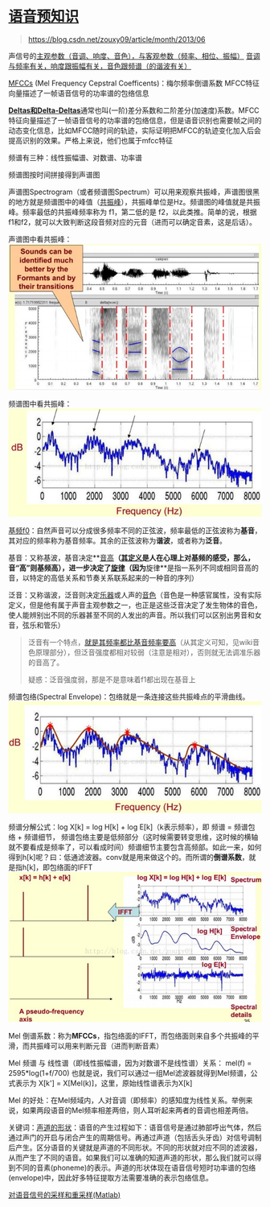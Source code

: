 # [语音预知识](https://www.cnblogs.com/mengnan/p/9465402.html)

> https://blog.csdn.net/zouxy09/article/month/2013/06

声信号的[主观参数（音调、响度、音色），与客观参数（频率、相位、振幅）](https://zhuanlan.zhihu.com/p/35370527)
[音调与频率有关，响度跟振幅有关，音色跟频谱（的谐波有关）](https://zhidao.baidu.com/question/1766492413819074660.html)

[MFCCs](https://blog.csdn.net/zouxy09/article/details/9156785) (Mel Frequency Cepstral Coefficents)：梅尔频率倒谱系数
MFCC特征向量描述了一帧语音信号的功率谱的包络信息

[**Deltas和Delta-Deltas**](http://fancyerii.github.io/books/mfcc/#deltas%E5%92%8Cdelta-deltas%E7%89%B9%E5%BE%81)通常也叫(一阶)差分系数和二阶差分(加速度)系数。MFCC特征向量描述了一帧语音信号的功率谱的包络信息，但是语音识别也需要帧之间的动态变化信息，比如MFCC随时间的轨迹，实际证明把MFCC的轨迹变化加入后会提高识别的效果。严格上来说，他们也属于mfcc特征

频谱有三种：线性振幅谱、对数谱、功率谱

频谱图按时间拼接得到声谱图

声谱图Spectrogram（或者频谱图Spectrum）可以用来观察共振峰，声谱图很黑的地方就是频谱图中的峰值（[共振峰](https://zh.wikipedia.org/wiki/%E5%85%B1%E6%8C%AF%E5%B3%B0)），共振峰单位是Hz。频谱图的峰值就是共振峰。频率最低的共振峰频率称为 f1，第二低的是 f2，以此类推。简单的说，根据f1和f2，就可以大致判断这段音频对应的元音（进而可以确定音素，这是后话）。

声谱图中看共振峰：
![SpectrogramFormants](SpectrogramFormants.jpeg)

频谱图中看共振峰：
![SpectrumFormants](spectrumFormants.jpeg)



[基频f0](https://zh.wikipedia.org/wiki/%E5%9F%BA%E6%9C%AC%E9%A0%BB%E7%8E%87)：自然声音可以分成很多频率不同的正弦波，频率最低的正弦波称为**基音**，其对应的频率称为基音频率。其余的正弦波称为**谐波**，或者称为**泛音**。

基音：又称基波，基音决定**[音高](https://baike.baidu.com/item/%E9%9F%B3%E9%AB%98)**（[其定义](https://zh.wikipedia.org/zh/%E9%9F%B3%E9%AB%98)是人在心理上对基频的感受，那么，音“高”则基频高），进一步决定了[旋律](https://zh.wikipedia.org/wiki/%E6%97%8B%E5%BE%8B)（因为**旋律**是指一系列不同或相同音高的音，以特定的高低关系和节奏关系联系起来的一种音的序列）

泛音：又称谐波，泛音则决定[乐器](https://zh.wikipedia.org/wiki/乐器)或人声的[音色](https://zh.wikipedia.org/wiki/音色)（音色是一种感官属性，没有实际定义，但是他有属于声音主观参数之一，也正是这些泛音决定了发生物体的音色，使人能辨别出不同的乐器甚至不同的人发出的声音。所以我们可以区别出男音和女音，弦乐和管乐）
> 泛音有一个特点，[就是其频率都比基音频率要高](https://zh.wikipedia.org/wiki/%E9%9F%B3%E8%89%B2)（从其定义可知，见wiki音色原理部分），但泛音强度都相对较弱（注意是相对），否则就无法调准乐器的音高了。
>
> 疑惑：泛音强度弱，那是不是意味着f1都出现在基音上



频谱包络(Spectral Envelope)：包络就是一条连接这些共振峰点的平滑曲线。
![spectralEnvelope](spectralEnvelope.jpeg)



频谱分解公式：log X[k] = log H[k] + log E[k]（k表示频率），即 频谱 = 频谱包络 + 频谱细节，
频谱包络主要是低频部分（这时候需要转变思维，这时候的横轴就不要看成是频率了，可以看成时间）频谱细节主要包含高频部。如此一来，如何得到h[k]呢？曰：低通滤波器。conv就是用来做这个的。而所谓的**倒谱系数**，就是指h[k]，即包络面的IFFT
![spectrogramEquation](spectrogramEquation.jpeg)



Mel 倒谱系数：称为**MFCCs**，指包络面的IFFT，而包络面则来自多个共振峰的平滑，而共振峰可以用来判断元音（进而判断音素）

Mel 频谱 与 线性谱（即线性振幅谱，因为对数谱不是线性谱）关系：
mel(f) = 2595\*log(1+f/700)
也就是说，我们可以通过一组Mel滤波器就得到Mel频谱，公式表示为
X[k'] = X[Mel(k)]，这里，原始线性谱表示为X[k]

Mel 的好处：在Mel频域内，人对音调（即频率）的感知度为线性关系。举例来说，如果两段语音的Mel频率相差两倍，则人耳听起来两者的音调也相差两倍。

关键词：[声道的形状](http://fancyerii.github.io/books/mfcc/#deltas%E5%92%8Cdelta-deltas%E7%89%B9%E5%BE%81)：语音的产生过程如下：语音信号是通过肺部呼出气体，然后通过声门的开启与闭合产生的周期信号。再通过声道（包括舌头牙齿）对信号调制后产生。区分语音的关键就是声道的不同形状。不同的形状就对应不同的滤波器，从而产生了不同的语音。如果我们可以准确的知道声道的形状，那么我们就可以得到不同的音素(phoneme)的表示。声道的形状体现在语音信号短时功率谱的包络(envelope)中，因此好多特征提取方法需要准确的表示包络信息。


[对语音信号的采样和重采样(Matlab)](https://zhuanlan.zhihu.com/p/31917473)

